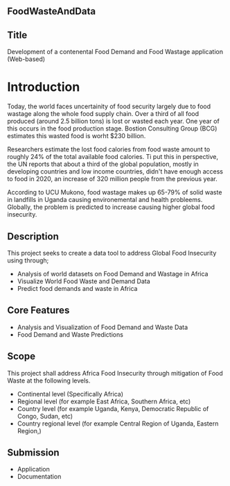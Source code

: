 ## FoodWasteAndData
## Title
Development of a contenental Food Demand and Food Wastage application (Web-based)

# Introduction
Today, the world faces uncertainity of food security largely due to food wastage along the whole food supply chain. 
Over a third of all food produced (around 2.5 billion tons) is lost or wasted each year. One year of this occurs in the food production stage. Bostion Consulting
Group (BCG) estimates this wasted food is worht $230 billion.

Researchers estimate the lost food calories from food waste amount to roughly 24% of the total available food
calories. Ti put this in perspective, the UN reports that about a third of the global population, mostly in developing countries
and low income countries, didn't have enough access to food in 2020, an increase of 320 million people from the previous year.

According to UCU Mukono, food wastage makes up 65-79% of solid waste in landfills in Uganda causing environemental and health probleems.
Globally, the problem is predicted to increase causing higher global food insecurity.

## Description
This project seeks to create a data tool to address Global Food Insecurity using through;
<ul>
<li>Analysis of world datasets on Food Demand and Wastage in Africa</li>
<li>Visualize World Food Waste and Demand Data</li>
<li>Predict food demands and waste in Africa</li>
</ul>

## Core Features
<ul>
<li> Analysis and Visualization of Food Demand and Waste Data</li>
<li> Food Demand and Waste Predictions</li>
</ul>

## Scope
This project shall address Africa Food Insecurity through mitigation of Food Waste
at the following levels.
<ul>
<li>Continental level (Specifically Africa)</li>
<li>Regional level (for example East Africa, Southern Africa, etc) </li>
<li>Country level (for example Uganda, Kenya, Democratic Republic of Congo, Sudan, etc) </li>
<li>Country regional level (for example Central Region of Uganda, Eastern Region,) </li>
</ul>


## Submission
<ul>
<li>Application</li>
<li>Documentation</li>
</ul>



